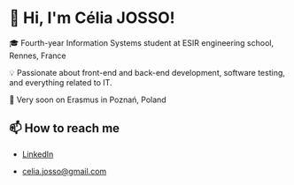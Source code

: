 # 👋 Hi, I'm Célia JOSSO!

🎓 Fourth-year Information Systems student at ESIR engineering school, Rennes, France

💡 Passionate about front-end and back-end development, software testing, and everything related to IT.

📌 Very soon on Erasmus in Poznań, Poland  

## 📫 How to reach me

- [LinkedIn](https://www.linkedin.com/in/celiajosso/)  

- celia.josso@gmail.com

